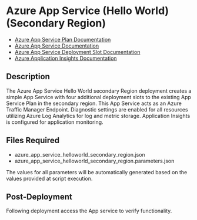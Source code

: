 # Azure App Service (Hello World) (Secondary Region)

- [Azure App Service Plan Documentation](https://docs.microsoft.com/en-us/azure/app-service/overview-hosting-plans "Azure App Service Plan Documentation")
- [Azure App Service Documentation](https://docs.microsoft.com/en-us/azure/app-service/ "Azure App Service Documentation")
- [Azure App Service Deployment Slot Documentation](https://docs.microsoft.com/en-us/azure/app-service/deploy-staging-slots "Azure App Service Deployment Slot Documentation")
- [Azure Application Insights Documentation](https://docs.microsoft.com/en-us/azure/azure-monitor/app/app-insights-overview "Azure Application Insights Documentation")

## Description

The Azure App Service Hello World secondary Region deployment creates a simple App Service with four additional deployment slots to the existing App Service Plan in the secondary region.  This App Service acts as an Azure Traffic Manager Endpoint. Diagnostic settings are enabled for all resources utilizing Azure Log Analytics for log and metric storage.  Application Insights is configured for application monitoring.

## Files Required

- azure_app_service_helloworld_secondary_region.json
- azure_app_service_helloworld_secondary_region.parameters.json

The values for all parameters will be automatically generated based on the values provided at script execution.

## Post-Deployment

Following deployment access the App service to verify functionality.
